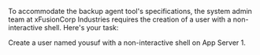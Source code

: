 To accommodate the backup agent tool's specifications, the system admin team at xFusionCorp Industries requires the creation of a user with a non-interactive shell. Here's your task:



Create a user named yousuf with a non-interactive shell on App Server 1.